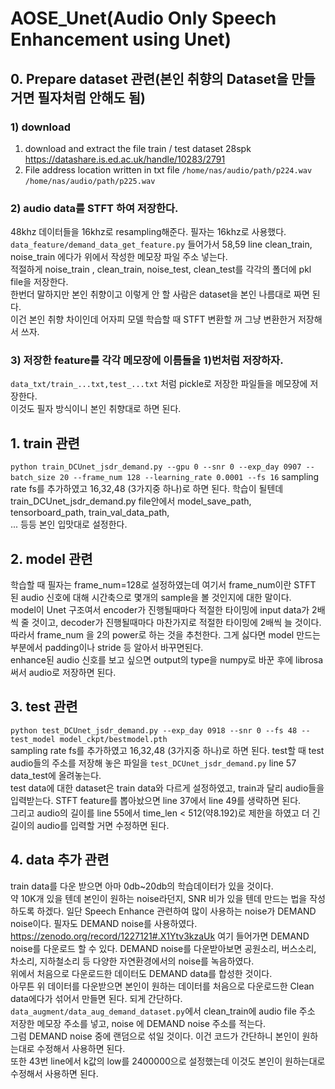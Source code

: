 # AOSE_Unet(Audio Only Speech Enhancement using Unet)  

## 0. Prepare dataset 관련(본인 취향의 Dataset을 만들거면 필자처럼 안해도 됨)
### 1) download
1. download and extract the file train / test dataset 28spk https://datashare.is.ed.ac.uk/handle/10283/2791  
2. File address location written in txt file
```/home/nas/audio/path/p224.wav```
```/home/nas/audio/path/p225.wav```

### 2) audio data를 STFT 하여 저장한다.  
48khz 데이터들을 16khz로 resampling해준다. 필자는 16khz로 사용했다.
```data_feature/demand_data_get_feature.py``` 들어가서 58,59 line clean_train, noise_train 에다가 위에서 작성한 메모장 파일 주소 넣는다.  
적절하게 noise_train , clean_train, noise_test, clean_test를 각각의 폴더에 pkl file을 저장한다.  
한번더 말하지만 본인 취향이고 이렇게 안 할 사람은 dataset을 본인 나름대로 짜면 된다.  
이건 본인 취향 차이인데 어자피 모델 학습할 때 STFT 변환할 꺼 그냥 변환한거 저장해서 쓰자.  

### 3) 저장한 feature를 각각 메모장에 이름들을 1)번처럼 저장하자.  
```data_txt/train_...txt,test_...txt``` 처럼 pickle로 저장한 파일들을 메모장에 저장한다.  
이것도 필자 방식이니 본인 취향대로 하면 된다.
## 1. train 관련  
```python train_DCUnet_jsdr_demand.py --gpu 0 --snr 0 --exp_day 0907 --batch_size 20 --frame_num 128 --learning_rate 0.0001 --fs 16```
sampling rate fs를 추가하였고 16,32,48 (3가지중 하나)로 하면 된다.
학습이 될텐데 train_DCUnet_jsdr_demand.py file안에서 model_save_path, tensorboard_path, train_val_data_path,  
... 등등 본인 입맛대로 설정한다. 

## 2. model 관련  
학습할 때 필자는 frame_num=128로 설정하였는데 여기서 frame_num이란 STFT 된 audio 신호에 대해 시간축으로 몇개의 sample을 볼 것인지에 대한 말이다.  
model이 Unet 구조여서 encoder가 진행될때마다 적절한 타이밍에 input data가 2배씩 줄 것이고, decoder가 진행될때마다 마찬가지로 적절한 타이밍에 2배씩 늘 것이다.  
따라서 frame_num 을 2의 power로 하는 것을 추천한다. 그게 싫다면 model 만드는 부분에서 padding이나 stride 등 알아서 바꾸면된다.  
enhance된 audio 신호를 보고 싶으면 output의 type을 numpy로 바꾼 후에 librosa써서 audio로 저장하면 된다.

## 3. test 관련  
```python test_DCUnet_jsdr_demand.py --exp_day 0918 --snr 0 --fs 48 --test_model model_ckpt/bestmodel.pth```   
sampling rate fs를 추가하였고 16,32,48 (3가지중 하나)로 하면 된다.
test할 때 test audio들의 주소를 저장해 놓은 파일을 ```test_DCUnet_jsdr_demand.py``` line 57 data_test에 올려놓는다.  
test data에 대한 dataset은 train data와 다르게 설정하였고, train과 달리 audio들을 입력받는다. STFT feature를 뽑아놨으면 line 37에서 line 49를 생략하면 된다.  
그리고 audio의 길이를 line 55에서 time_len < 512(약8.192)로 제한을 하였고 더 긴 길이의 audio를 입력할 거면 수정하면 된다.

## 4. data 추가 관련  
train data를 다운 받으면 아마 0db~20db의 학습데이터가 있을 것이다.  
약 10K개 있을 텐데 본인이 원하는 noise라던지, SNR 비가 있을 텐데 만드는 법을 작성하도록 하겠다.
일단 Speech Enhance 관련하여 많이 사용하는 noise가 DEMAND noise이다. 필자도 DEMAND noise를 사용하였다.  
https://zenodo.org/record/1227121#.X1Ytv3kzaUk 여기 들어가면 DEMAND noise를 다운로드 할 수 있다.
DEMAND noise를 다운받아보면 공원소리, 버스소리, 차소리, 지하철소리 등 다양한 자연환경에서의 noise를 녹음하였다.  
위에서 처음으로 다운로드한 데이터도 DEMAND data를 합성한 것이다.  
아무튼 위 데이터를 다운받으면 본인이 원하는 데이터를 처음으로 다운로드한 Clean data에다가 섞어서 만들면 된다. 되게 간단하다.  
```data_augment/data_aug_demand_dataset.py```에서 clean_train에 audio file 주소 저장한 메모장 주소를 넣고, noise 에 DEMAND noise 주소를 적는다.  
그럼 DEMAND noise 중에 랜덤으로 섞일 것이다. 이건 코드가 간단하니 본인이 원하는대로 수정해서 사용하면 된다.  
또한 43번 line에서 k값의 low를 2400000으로 설정했는데 이것도 본인이 원하는대로 수정해서 사용하면 된다.
